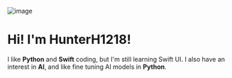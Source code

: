 ![image](https://github.com/HunterH1218/HunterH1218/assets/168315159/58c7fe5e-e1aa-41a3-8fa2-7e230b1b14c7)




# Hi! I'm HunterH1218!
I like **Python** and **Swift** coding, but I'm still learning Swift UI.
I also have an interest in **AI**, and like fine tuning AI models in **Python**.
